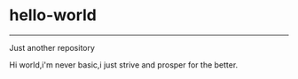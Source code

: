 # hello-world
-------------

Just another repository

Hi world,i'm never basic,i just strive and prosper for the better.
